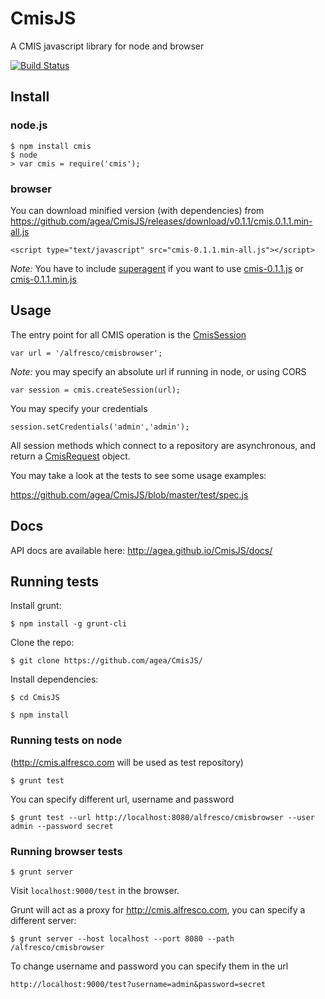 CmisJS
======

A CMIS javascript library for node and browser

[![Build Status](https://travis-ci.org/agea/CmisJS.png?branch=master)](https://travis-ci.org/agea/CmisJS)

## Install

### node.js

    $ npm install cmis
    $ node
    > var cmis = require('cmis');

### browser

You can download minified version (with dependencies) from https://github.com/agea/CmisJS/releases/download/v0.1.1/cmis.0.1.1.min-all.js

	<script type="text/javascript" src="cmis-0.1.1.min-all.js"></script>

*Note:*
You have to include [superagent](http://visionmedia.github.io/) if you want to use [cmis-0.1.1.js](https://github.com/agea/CmisJS/releases/download/v0.1.1/cmis.0.1.1.js) or [cmis-0.1.1.min.js](https://github.com/agea/CmisJS/releases/download/v0.1.1/cmis.0.1.1.min.js) 

## Usage

The entry point for all CMIS operation is the [CmisSession](http://agea.github.io/CmisJS/docs/#!/api/CmisSession)

	var url = '/alfresco/cmisbrowser';

*Note:* you may specify an absolute url if running in node, or using CORS

	var session = cmis.createSession(url);

You may specify your credentials

	session.setCredentials('admin','admin');

All session methods which connect to a repository are asynchronous, and return a [CmisRequest](http://agea.github.io/CmisJS/docs/#!/api/CmisRequest) object.

You may take a look at the tests to see some usage examples:

https://github.com/agea/CmisJS/blob/master/test/spec.js

## Docs

API docs are available here: http://agea.github.io/CmisJS/docs/

## Running tests

Install grunt:

    $ npm install -g grunt-cli

Clone the repo:

    $ git clone https://github.com/agea/CmisJS/
    
Install dependencies:

    $ cd CmisJS

    $ npm install

### Running tests on node
   
(http://cmis.alfresco.com will be used as test repository)

    $ grunt test

You can specify different url, username and password 

    $ grunt test --url http://localhost:8080/alfresco/cmisbrowser --user admin --password secret

### Running browser tests

    $ grunt server

Visit `localhost:9000/test` in the browser.

Grunt will act as a proxy for http://cmis.alfresco.com, you can specify a different server:

	$ grunt server --host localhost --port 8080 --path /alfresco/cmisbrowser

To change username and password you can specify them in the url

	http://localhost:9000/test?username=admin&password=secret

